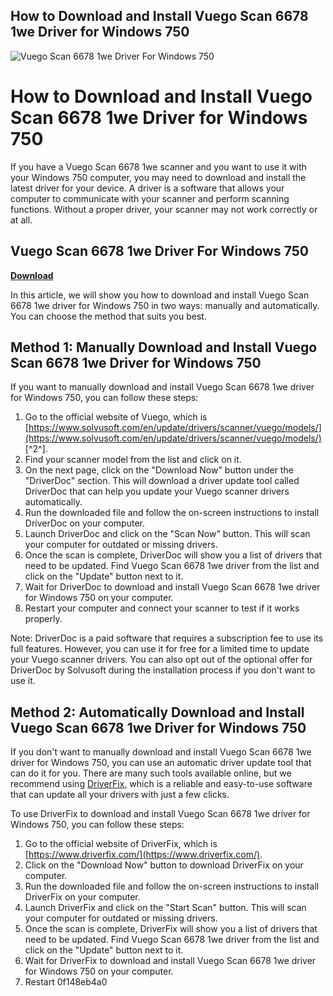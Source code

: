 ## How to Download and Install Vuego Scan 6678 1we Driver for Windows 750

 
![Vuego Scan 6678 1we Driver For Windows 750](https://i.ytimg.com/vi/pg-P2SxZNpM/maxresdefault.jpg)

 
# How to Download and Install Vuego Scan 6678 1we Driver for Windows 750
 
If you have a Vuego Scan 6678 1we scanner and you want to use it with your Windows 750 computer, you may need to download and install the latest driver for your device. A driver is a software that allows your computer to communicate with your scanner and perform scanning functions. Without a proper driver, your scanner may not work correctly or at all.
 
## Vuego Scan 6678 1we Driver For Windows 750


[**Download**](https://www.google.com/url?q=https%3A%2F%2Furllio.com%2F2tLhbx&sa=D&sntz=1&usg=AOvVaw0sCRUpvfgdMu8krpNptFnv)

 
In this article, we will show you how to download and install Vuego Scan 6678 1we driver for Windows 750 in two ways: manually and automatically. You can choose the method that suits you best.
 
## Method 1: Manually Download and Install Vuego Scan 6678 1we Driver for Windows 750
 
If you want to manually download and install Vuego Scan 6678 1we driver for Windows 750, you can follow these steps:
 
1. Go to the official website of Vuego, which is [https://www.solvusoft.com/en/update/drivers/scanner/vuego/models/](https://www.solvusoft.com/en/update/drivers/scanner/vuego/models/) [^2^].
2. Find your scanner model from the list and click on it.
3. On the next page, click on the "Download Now" button under the "DriverDoc" section. This will download a driver update tool called DriverDoc that can help you update your Vuego scanner drivers automatically.
4. Run the downloaded file and follow the on-screen instructions to install DriverDoc on your computer.
5. Launch DriverDoc and click on the "Scan Now" button. This will scan your computer for outdated or missing drivers.
6. Once the scan is complete, DriverDoc will show you a list of drivers that need to be updated. Find Vuego Scan 6678 1we driver from the list and click on the "Update" button next to it.
7. Wait for DriverDoc to download and install Vuego Scan 6678 1we driver for Windows 750 on your computer.
8. Restart your computer and connect your scanner to test if it works properly.

Note: DriverDoc is a paid software that requires a subscription fee to use its full features. However, you can use it for free for a limited time to update your Vuego scanner drivers. You can also opt out of the optional offer for DriverDoc by Solvusoft during the installation process if you don't want to use it.
 
## Method 2: Automatically Download and Install Vuego Scan 6678 1we Driver for Windows 750
 
If you don't want to manually download and install Vuego Scan 6678 1we driver for Windows 750, you can use an automatic driver update tool that can do it for you. There are many such tools available online, but we recommend using [DriverFix](https://www.driverfix.com/), which is a reliable and easy-to-use software that can update all your drivers with just a few clicks.
 
To use DriverFix to download and install Vuego Scan 6678 1we driver for Windows 750, you can follow these steps:

1. Go to the official website of DriverFix, which is [https://www.driverfix.com/](https://www.driverfix.com/).
2. Click on the "Download Now" button to download DriverFix on your computer.
3. Run the downloaded file and follow the on-screen instructions to install DriverFix on your computer.
4. Launch DriverFix and click on the "Start Scan" button. This will scan your computer for outdated or missing drivers.
5. Once the scan is complete, DriverFix will show you a list of drivers that need to be updated. Find Vuego Scan 6678 1we driver from the list and click on the "Update" button next to it.
6. Wait for DriverFix to download and install Vuego Scan 6678 1we driver for Windows 750 on your computer.
7. Restart 0f148eb4a0
